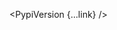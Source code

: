 <script lang="ts">
  import { PypiVersion } from 'svelte-shields'
  import type { PypiVersionPropsType } from 'svelte-shields';

  const link: PypiVersionPropsType = {
    packageName: 'vennfig',
    label: 'VENNFIG',
    link: ['https://vennfig.codewithshin.com', 'https://github.com/shinokada/vennfig']
  }
</script>

<PypiVersion {...link} />